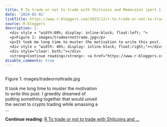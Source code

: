 ```yaml
---
title: R To trade or not to trade with Shitcoins and Memecoins (part 1)
date: '2024-01-01'
linkTitle: https://www.r-bloggers.com/2023/12/r-to-trade-or-not-to-trade-with-shitcoins-and-memecoins-part-1/
source: R-bloggers
description: |-
  <div style = "width:60%; display: inline-block; float:left; ">
  <p>Figure 1: images/tradeornottrade.jpg</p>
  <p>It took me long time to muster the motivation to write this post. I greedily dreamed of putting something together that would unveil the secret to crypto trading while amassing a ...</p></div>
  <div style = "width: 40%; display: inline-block; float:right;"></div>
  <div style="clear: both;"></div>
  <strong>Continue reading</strong>: <a href="https://www.r-bloggers.com/2023/12/r-to-trade-or-not-to-trade-with-shitcoins-and-memecoins-part-1/">R To trade or not to trade with Shitcoins and ...
disable_comments: true
---
```

<div style = "width:60%; display: inline-block; float:left; ">
<p>Figure 1: images/tradeornottrade.jpg</p>
<p>It took me long time to muster the motivation to write this post. I greedily dreamed of putting something together that would unveil the secret to crypto trading while amassing a ...</p></div>
<div style = "width: 40%; display: inline-block; float:right;"></div>
<div style="clear: both;"></div>
<strong>Continue reading</strong>: <a href="https://www.r-bloggers.com/2023/12/r-to-trade-or-not-to-trade-with-shitcoins-and-memecoins-part-1/">R To trade or not to trade with Shitcoins and ...